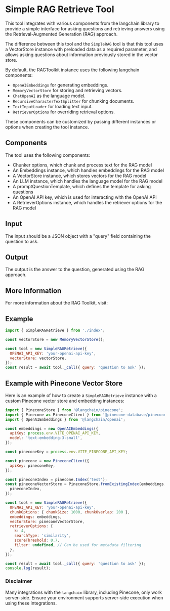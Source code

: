 # Simple RAG Retrieve Tool

This tool integrates with various components from the langchain library to provide a simple interface for asking questions and retrieving answers using the Retrieval-Augmented Generation (RAG) approach.

The difference between this tool and the `SimpleRAG` tool is that this tool uses a VectorStore instance with preloaded data as a required parameter, and allows asking questions about information previously stored in the vector store.

By default, the RAGToolkit instance uses the following langchain components:

- `OpenAIEmbeddings` for generating embeddings.
- `MemoryVectorStore` for storing and retrieving vectors.
- `ChatOpenAI` as the language model.
- `RecursiveCharacterTextSplitter` for chunking documents.
- `TextInputLoader` for loading text input.
- `RetrieverOptions` for overriding retrieval options.

These components can be customized by passing different instances or options when creating the tool instance.

## Components

The tool uses the following components:

- Chunker options, which chunk and process text for the RAG model
- An Embeddings instance, which handles embeddings for the RAG model
- A VectorStore instance, which stores vectors for the RAG model
- An LLM instance, which handles the language model for the RAG model
- A promptQuestionTemplate, which defines the template for asking questions
- An OpenAI API key, which is used for interacting with the OpenAI API
- A RetrieverOptions instance, which handles the retriever options for the RAG model

## Input

The input should be a JSON object with a "query" field containing the question to ask.

## Output

The output is the answer to the question, generated using the RAG approach.

## More Information

For more information about the RAG Toolkit, visit:

## Example

```javascript
import { SimpleRAGRetrieve } from './index';

const vectorStore = new MemoryVectorStore();

const tool = new SimpleRAGRetrieve({
  OPENAI_API_KEY: 'your-openai-api-key',
  vectorStore: vectorStore,
});
const result = await tool._call({ query: 'question to ask' });
```

## Example with Pinecone Vector Store

Here is an example of how to create a `SimpleRAGRetrieve` instance with a custom Pinecone vector store and embedding instances:

```javascript
import { PineconeStore } from '@langchain/pinecone';
import { Pinecone as PineconeClient } from '@pinecone-database/pinecone';
import { OpenAIEmbeddings } from '@langchain/openai';

const embeddings = new OpenAIEmbeddings({
  apiKey: process.env.VITE_OPENAI_API_KEY,
  model: 'text-embedding-3-small',
});

const pineconeKey = process.env.VITE_PINECONE_API_KEY;

const pinecone = new PineconeClient({
  apiKey: pineconeKey,
});

const pineconeIndex = pinecone.Index('test');
const pineconeVectorStore = PineconeStore.fromExistingIndex(embeddings, {
  pineconeIndex,
});

const tool = new SimpleRAGRetrieve({
  OPENAI_API_KEY: 'your-openai-api-key',
  chunkOptions: { chunkSize: 1000, chunkOverlap: 200 },
  embeddings: embeddings,
  vectorStore: pineconeVectorStore,
  retrieverOptions: {
    k: 4,
    searchType: 'similarity',
    scoreThreshold: 0.7,
    filter: undefined, // Can be used for metadata filtering
  },
});

const result = await tool._call({ query: 'question to ask' });
console.log(result);
```

### Disclaimer

Many integrations with the `langchain` library, including Pinecone, only work server-side. Ensure your environment supports server-side execution when using these integrations.
